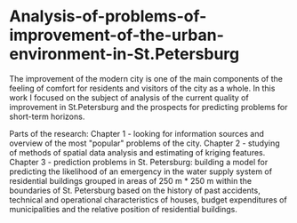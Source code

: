 # Analysis-of-problems-of-improvement-of-the-urban-environment-in-St.Petersburg
The improvement of the modern city is one of the main components of the feeling of comfort for residents and visitors of the city as a whole. In this work I focused on the subject of analysis of the current quality of improvement in St.Petersburg and the prospects for predicting problems for short-term horizons.


Parts of the research:
Chapter 1 - looking for information sources and overview of the most "popular" problems of the city.
Chapter 2 - studying of methods of spatial data analysis and estimating of kriging features.
Chapter 3 - prediction problems in St. Petersburg: 
building a model for predicting the likelihood of an emergency in the water supply system of residential buildings grouped in areas of 250 m * 250 m 
within the boundaries of St. Petersburg based on the history of past accidents, technical and operational characteristics of houses, budget expenditures of municipalities 
and the relative position of residential buildings.
